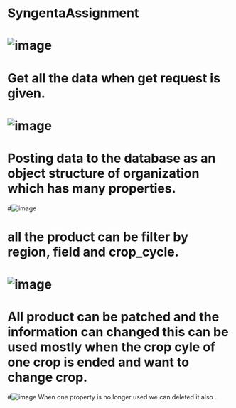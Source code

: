 # SyngentaAssignment
# ![image](https://user-images.githubusercontent.com/99673738/195971588-a3641085-d0d6-476f-97a8-ee28f5fe3d22.png)

# Get all the data when get request is given.

# ![image](https://user-images.githubusercontent.com/99673738/195971647-dc1f1eeb-2fbe-4088-b960-77271aa0d90f.png)

# Posting data to the database as an object structure of organization which has many properties.


#![image](https://user-images.githubusercontent.com/99673738/195971724-313f2cea-0709-420a-b862-e8b5f0a2c3ed.png)

# all the product can be filter by region, field and crop_cycle.


# ![image](https://user-images.githubusercontent.com/99673738/195971779-ab1fa445-e62a-49f1-9fa2-ccb9c5bd0433.png)

# All product can be patched and the information can changed this can be used mostly when the crop cyle of one crop is ended and want to change crop.


#![image](https://user-images.githubusercontent.com/99673738/195971992-acf42092-0087-40eb-bf19-c38a947dd78c.png)
When one property is no longer used we can deleted it also . 







